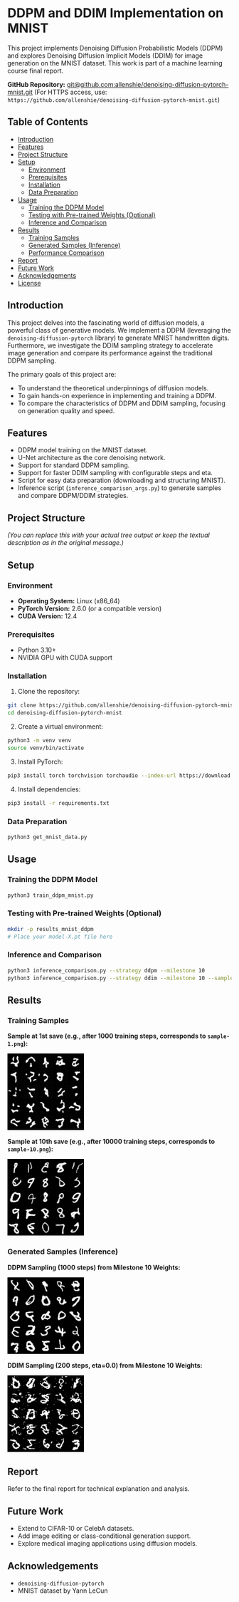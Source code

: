 # DDPM and DDIM Implementation on MNIST

This project implements Denoising Diffusion Probabilistic Models (DDPM) and explores Denoising Diffusion Implicit Models (DDIM) for image generation on the MNIST dataset. This work is part of a machine learning course final report.

**GitHub Repository:** [git@github.com:allenshie/denoising-diffusion-pytorch-mnist.git](git@github.com:allenshie/denoising-diffusion-pytorch-mnist.git)
(For HTTPS access, use: `https://github.com/allenshie/denoising-diffusion-pytorch-mnist.git`)

## Table of Contents

- [Introduction](#introduction)
- [Features](#features)
- [Project Structure](#project-structure)
- [Setup](#setup)
  - [Environment](#environment)
  - [Prerequisites](#prerequisites)
  - [Installation](#installation)
  - [Data Preparation](#data-preparation)
- [Usage](#usage)
  - [Training the DDPM Model](#training-the-ddpm-model)
  - [Testing with Pre-trained Weights (Optional)](#testing-with-pre-trained-weights-optional)
  - [Inference and Comparison](#inference-and-comparison)
- [Results](#results)
  - [Training Samples](#training-samples)
  - [Generated Samples (Inference)](#generated-samples-inference)
  - [Performance Comparison](#performance-comparison)
- [Report](#report)
- [Future Work](#future-work)
- [Acknowledgements](#acknowledgements)
- [License](#license)

## Introduction

This project delves into the fascinating world of diffusion models, a powerful class of generative models. We implement a DDPM (leveraging the `denoising-diffusion-pytorch` library) to generate MNIST handwritten digits. Furthermore, we investigate the DDIM sampling strategy to accelerate image generation and compare its performance against the traditional DDPM sampling.

The primary goals of this project are:
- To understand the theoretical underpinnings of diffusion models.
- To gain hands-on experience in implementing and training a DDPM.
- To compare the characteristics of DDPM and DDIM sampling, focusing on generation quality and speed.

## Features

- DDPM model training on the MNIST dataset.
- U-Net architecture as the core denoising network.
- Support for standard DDPM sampling.
- Support for faster DDIM sampling with configurable steps and eta.
- Script for easy data preparation (downloading and structuring MNIST).
- Inference script (`inference_comparison_args.py`) to generate samples and compare DDPM/DDIM strategies.

## Project Structure

*(You can replace this with your actual tree output or keep the textual description as in the original message.)*

## Setup

### Environment

- **Operating System:** Linux (x86_64)
- **PyTorch Version:** 2.6.0 (or a compatible version)
- **CUDA Version:** 12.4

### Prerequisites

- Python 3.10+
- NVIDIA GPU with CUDA support

### Installation

1. Clone the repository:
```bash
git clone https://github.com/allenshie/denoising-diffusion-pytorch-mnist.git
cd denoising-diffusion-pytorch-mnist
```

2. Create a virtual environment:
```bash
python3 -m venv venv
source venv/bin/activate
```

3. Install PyTorch:
```bash
pip3 install torch torchvision torchaudio --index-url https://download.pytorch.org/whl/cu124 
```

4. Install dependencies:
```bash
pip3 install -r requirements.txt
```

### Data Preparation

```bash
python3 get_mnist_data.py
```

## Usage

### Training the DDPM Model

```bash
python3 train_ddpm_mnist.py
```

### Testing with Pre-trained Weights (Optional)

```bash
mkdir -p results_mnist_ddpm
# Place your model-X.pt file here
```

### Inference and Comparison

```bash
python3 inference_comparison.py --strategy ddpm --milestone 10
python3 inference_comparison.py --strategy ddim --milestone 10 --sample_steps 100 
```

## Results

### Training Samples
**Sample at 1st save (e.g., after 1000 training steps, corresponds to `sample-1.png`):**

![Training Sample 1](./assets/sample-1.png)

 **Sample at 10th save (e.g., after 10000 training steps, corresponds to `sample-10.png`):**

![Training Sample 10](./assets/sample-10.png)


### Generated Samples (Inference)

**DDPM Sampling (1000 steps) from Milestone 10 Weights:**

![DDPM Inference from Milestone 10 - 1000 steps](./assets/ddpm_steps1000.png)

**DDIM Sampling (200 steps, eta=0.0) from Milestone 10 Weights:**

![DDIM Inference from Milestone 10 - 200 steps](./assets/ddim_steps200_eta0.0.png)





## Report

Refer to the final report for technical explanation and analysis.

## Future Work

- Extend to CIFAR-10 or CelebA datasets.
- Add image editing or class-conditional generation support.
- Explore medical imaging applications using diffusion models.

## Acknowledgements

- `denoising-diffusion-pytorch`
- MNIST dataset by Yann LeCun

